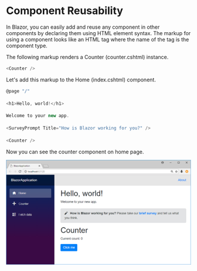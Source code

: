 # Component Reusability

In Blazor, you can easily add and reuse any component in other components by declaring them using HTML element syntax. The markup for using a component looks like an HTML tag where the name of the tag is the component type.

The following markup renders a Counter (counter.cshtml) instance.

```csharp
<Counter />
```

Let's add this markup to the Home (index.cshtml) component.

```csharp
@page "/"

<h1>Hello, world!</h1>

Welcome to your new app.

<SurveyPrompt Title="How is Blazor working for you?" />

<Counter />
```

Now you can see the counter component on home page.

<img src="images/component-reusability.png">
